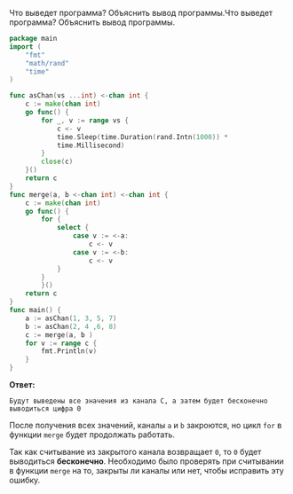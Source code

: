 Что выведет программа? Объяснить вывод программы.Что выведет программа? Объяснить вывод программы.

```go
package main
import (
    "fmt"
    "math/rand"
    "time"
)

func asChan(vs ...int) <-chan int {
    c := make(chan int)
    go func() {
        for _, v := range vs {
            c <- v
            time.Sleep(time.Duration(rand.Intn(1000)) *
            time.Millisecond)
        }
        close(c)
    }()
    return c
}
func merge(a, b <-chan int) <-chan int {
    c := make(chan int)
    go func() {
        for {
            select {
                case v := <-a:
                    c <- v
                case v := <-b:
                    c <- v
            }
        }
        }()
    return c
}
func main() {
    a := asChan(1, 3, 5, 7)
    b := asChan(2, 4 ,6, 8)
    c := merge(a, b )
    for v := range c {
        fmt.Println(v)
    }
}
```

**Ответ:**

`Будут выведены все значения из канала С, а затем будет бесконечно выводиться цифра 0`

После получения всех значений, каналы `a` и `b` закроются, но цикл `for` в функции `merge` будет продолжать работать. 

Так как считывание из закрытого канала возвращает `0`, то `0` будет выводиться **бесконечно**. Необходимо было проверять при считывании в функции `merge` на то, закрыты ли каналы или нет, чтобы исправить эту ошибку.